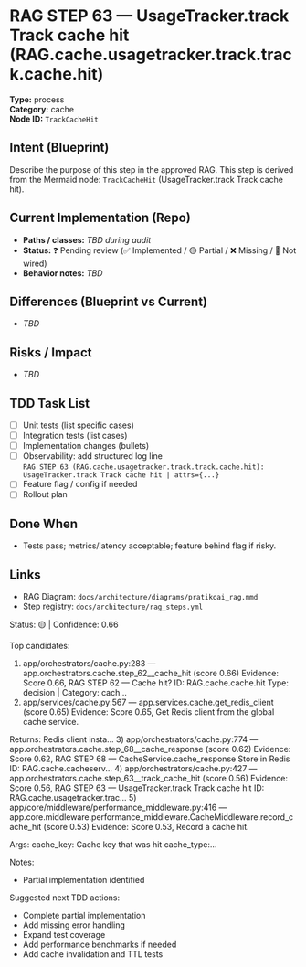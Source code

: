 # RAG STEP 63 — UsageTracker.track Track cache hit (RAG.cache.usagetracker.track.track.cache.hit)

**Type:** process  
**Category:** cache  
**Node ID:** `TrackCacheHit`

## Intent (Blueprint)
Describe the purpose of this step in the approved RAG. This step is derived from the Mermaid node: `TrackCacheHit` (UsageTracker.track Track cache hit).

## Current Implementation (Repo)
- **Paths / classes:** _TBD during audit_
- **Status:** ❓ Pending review (✅ Implemented / 🟡 Partial / ❌ Missing / 🔌 Not wired)
- **Behavior notes:** _TBD_

## Differences (Blueprint vs Current)
- _TBD_

## Risks / Impact
- _TBD_

## TDD Task List
- [ ] Unit tests (list specific cases)
- [ ] Integration tests (list cases)
- [ ] Implementation changes (bullets)
- [ ] Observability: add structured log line  
  `RAG STEP 63 (RAG.cache.usagetracker.track.track.cache.hit): UsageTracker.track Track cache hit | attrs={...}`
- [ ] Feature flag / config if needed
- [ ] Rollout plan

## Done When
- Tests pass; metrics/latency acceptable; feature behind flag if risky.

## Links
- RAG Diagram: `docs/architecture/diagrams/pratikoai_rag.mmd`
- Step registry: `docs/architecture/rag_steps.yml`


<!-- AUTO-AUDIT:BEGIN -->
Status: 🟡  |  Confidence: 0.66

Top candidates:
1) app/orchestrators/cache.py:283 — app.orchestrators.cache.step_62__cache_hit (score 0.66)
   Evidence: Score 0.66, RAG STEP 62 — Cache hit?
ID: RAG.cache.cache.hit
Type: decision | Category: cach...
2) app/services/cache.py:567 — app.services.cache.get_redis_client (score 0.65)
   Evidence: Score 0.65, Get Redis client from the global cache service.

Returns:
    Redis client insta...
3) app/orchestrators/cache.py:774 — app.orchestrators.cache.step_68__cache_response (score 0.62)
   Evidence: Score 0.62, RAG STEP 68 — CacheService.cache_response Store in Redis
ID: RAG.cache.cacheserv...
4) app/orchestrators/cache.py:427 — app.orchestrators.cache.step_63__track_cache_hit (score 0.56)
   Evidence: Score 0.56, RAG STEP 63 — UsageTracker.track Track cache hit
ID: RAG.cache.usagetracker.trac...
5) app/core/middleware/performance_middleware.py:416 — app.core.middleware.performance_middleware.CacheMiddleware.record_cache_hit (score 0.53)
   Evidence: Score 0.53, Record a cache hit.

Args:
    cache_key: Cache key that was hit
    cache_type:...

Notes:
- Partial implementation identified

Suggested next TDD actions:
- Complete partial implementation
- Add missing error handling
- Expand test coverage
- Add performance benchmarks if needed
- Add cache invalidation and TTL tests
<!-- AUTO-AUDIT:END -->